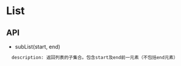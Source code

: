 # List

## API
- subList(start, end)

``` xml 
  description: 返回列表的子集合。包含start及end前一元素（不包括end元素） 
```



